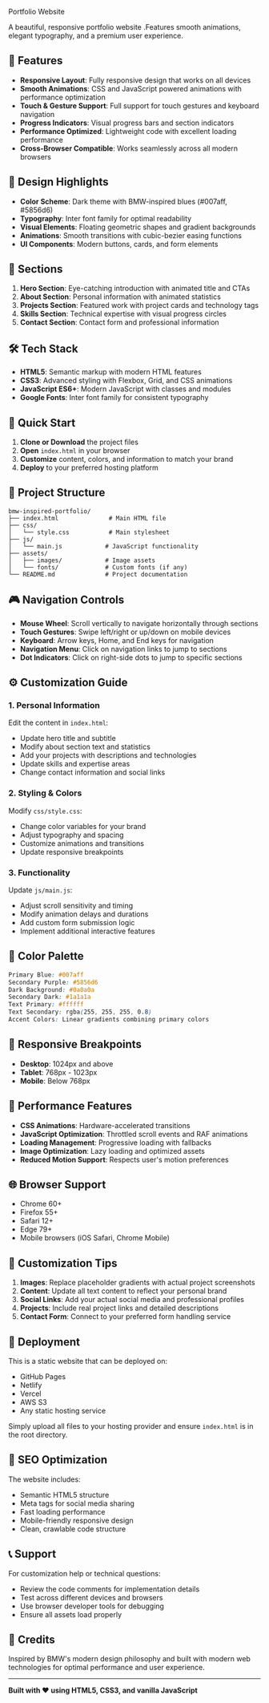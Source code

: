  Portfolio Website

A beautiful, responsive portfolio website .Features smooth animations, elegant typography, and a premium user experience.

## 🚀 Features

- **Responsive Layout**: Fully responsive design that works on all devices
- **Smooth Animations**: CSS and JavaScript powered animations with performance optimization
- **Touch & Gesture Support**: Full support for touch gestures and keyboard navigation
- **Progress Indicators**: Visual progress bars and section indicators
- **Performance Optimized**: Lightweight code with excellent loading performance
- **Cross-Browser Compatible**: Works seamlessly across all modern browsers

## 🎨 Design Highlights

- **Color Scheme**: Dark theme with BMW-inspired blues (#007aff, #5856d6)
- **Typography**: Inter font family for optimal readability
- **Visual Elements**: Floating geometric shapes and gradient backgrounds
- **Animations**: Smooth transitions with cubic-bezier easing functions
- **UI Components**: Modern buttons, cards, and form elements

## 📱 Sections

1. **Hero Section**: Eye-catching introduction with animated title and CTAs
2. **About Section**: Personal information with animated statistics
3. **Projects Section**: Featured work with project cards and technology tags
4. **Skills Section**: Technical expertise with visual progress circles
5. **Contact Section**: Contact form and professional information

## 🛠️ Tech Stack

- **HTML5**: Semantic markup with modern HTML features
- **CSS3**: Advanced styling with Flexbox, Grid, and CSS animations
- **JavaScript ES6+**: Modern JavaScript with classes and modules
- **Google Fonts**: Inter font family for consistent typography

## 🚀 Quick Start

1. **Clone or Download** the project files
2. **Open** `index.html` in your browser
3. **Customize** content, colors, and information to match your brand
4. **Deploy** to your preferred hosting platform

## 📁 Project Structure

```
bmw-inspired-portfolio/
├── index.html              # Main HTML file
├── css/
│   └── style.css           # Main stylesheet
├── js/
│   └── main.js            # JavaScript functionality
├── assets/
│   ├── images/            # Image assets
│   └── fonts/             # Custom fonts (if any)
└── README.md              # Project documentation
```

## 🎮 Navigation Controls

- **Mouse Wheel**: Scroll vertically to navigate horizontally through sections
- **Touch Gestures**: Swipe left/right or up/down on mobile devices
- **Keyboard**: Arrow keys, Home, and End keys for navigation
- **Navigation Menu**: Click on navigation links to jump to sections
- **Dot Indicators**: Click on right-side dots to jump to specific sections

## ⚙️ Customization Guide

### 1. Personal Information
Edit the content in `index.html`:
- Update hero title and subtitle
- Modify about section text and statistics
- Add your projects with descriptions and technologies
- Update skills and expertise areas
- Change contact information and social links

### 2. Styling & Colors
Modify `css/style.css`:
- Change color variables for your brand
- Adjust typography and spacing
- Customize animations and transitions
- Update responsive breakpoints

### 3. Functionality
Update `js/main.js`:
- Adjust scroll sensitivity and timing
- Modify animation delays and durations
- Add custom form submission logic
- Implement additional interactive features

## 🎨 Color Palette

```css
Primary Blue: #007aff
Secondary Purple: #5856d6
Dark Background: #0a0a0a
Secondary Dark: #1a1a1a
Text Primary: #ffffff
Text Secondary: rgba(255, 255, 255, 0.8)
Accent Colors: Linear gradients combining primary colors
```

## 📱 Responsive Breakpoints

- **Desktop**: 1024px and above
- **Tablet**: 768px - 1023px
- **Mobile**: Below 768px

## 🔧 Performance Features

- **CSS Animations**: Hardware-accelerated transitions
- **JavaScript Optimization**: Throttled scroll events and RAF animations
- **Loading Management**: Progressive loading with fallbacks
- **Image Optimization**: Lazy loading and optimized assets
- **Reduced Motion Support**: Respects user's motion preferences

## 🌐 Browser Support

- Chrome 60+
- Firefox 55+
- Safari 12+
- Edge 79+
- Mobile browsers (iOS Safari, Chrome Mobile)

## 📝 Customization Tips

1. **Images**: Replace placeholder gradients with actual project screenshots
2. **Content**: Update all text content to reflect your personal brand
3. **Social Links**: Add your actual social media and professional profiles
4. **Projects**: Include real project links and detailed descriptions
5. **Contact Form**: Connect to your preferred form handling service

## 🚀 Deployment

This is a static website that can be deployed on:
- GitHub Pages
- Netlify
- Vercel
- AWS S3
- Any static hosting service

Simply upload all files to your hosting provider and ensure `index.html` is in the root directory.

## 🎯 SEO Optimization

The website includes:
- Semantic HTML5 structure
- Meta tags for social media sharing
- Fast loading performance
- Mobile-friendly responsive design
- Clean, crawlable code structure

## 📞 Support

For customization help or technical questions:
- Review the code comments for implementation details
- Test across different devices and browsers
- Use browser developer tools for debugging
- Ensure all assets load properly

## 🎉 Credits

Inspired by BMW's modern design philosophy and built with modern web technologies for optimal performance and user experience.

---

**Built with ❤️ using HTML5, CSS3, and vanilla JavaScript**